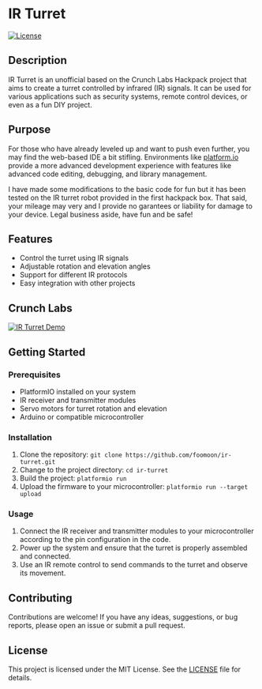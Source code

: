 # IR Turret

[![License](https://img.shields.io/badge/license-MIT-blue.svg)](LICENSE)

## Description

IR Turret is an unofficial based on the Crunch Labs Hackpack project that aims to create a turret controlled by infrared (IR) signals. It can be used for various applications such as security systems, remote control devices, or even as a fun DIY project.

## Purpose

For those who have already leveled up and want to push even further, you may find the web-based IDE a bit stifling. Environments like [platform.io](https://platformio.org) provide a more advanced development experience with features like advanced code editing, debugging, and library management.

I have made some modifications to the basic code for fun but it has been tested on the IR turret robot provided in the first hackpack box.  That said, your mileage may very and I provide no garantees or liability for damage to  your device.  Legal business aside, have fun and be safe!

## Features

- Control the turret using IR signals
- Adjustable rotation and elevation angles
- Support for different IR protocols
- Easy integration with other projects

## Crunch Labs

[![IR Turret Demo](https://img.youtube.com/vi/1j1kAuqePJo/0.jpg)](https://www.youtube.com/watch?v=1j1kAuqePJo)

## Getting Started

### Prerequisites

- PlatformIO installed on your system
- IR receiver and transmitter modules
- Servo motors for turret rotation and elevation
- Arduino or compatible microcontroller

### Installation

1. Clone the repository: `git clone https://github.com/foomoon/ir-turret.git`
2. Change to the project directory: `cd ir-turret`
3. Build the project: `platformio run`
4. Upload the firmware to your microcontroller: `platformio run --target upload`

### Usage

1. Connect the IR receiver and transmitter modules to your microcontroller according to the pin configuration in the code.
2. Power up the system and ensure that the turret is properly assembled and connected.
3. Use an IR remote control to send commands to the turret and observe its movement.

## Contributing

Contributions are welcome! If you have any ideas, suggestions, or bug reports, please open an issue or submit a pull request.

## License

This project is licensed under the MIT License. See the [LICENSE](LICENSE) file for details.

